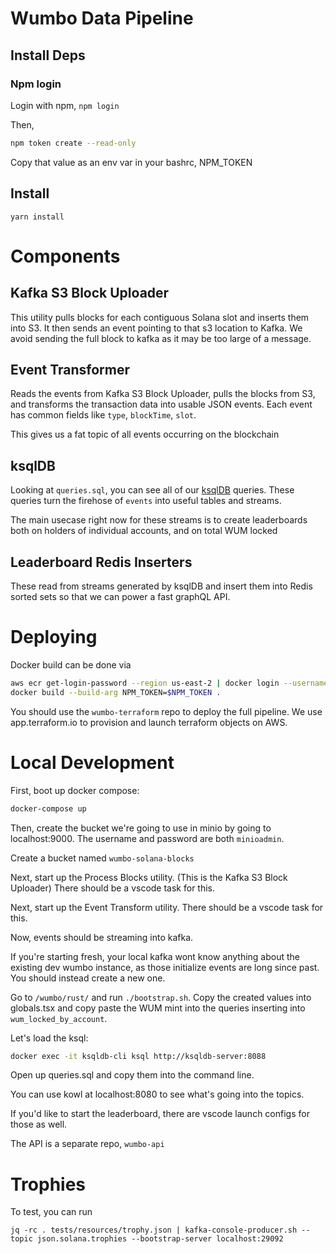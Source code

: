 Wumbo Data Pipeline
====================

## Install Deps

### Npm login
Login with npm, `npm login`

Then,

```bash
npm token create --read-only
```

Copy that value as an env var in your bashrc, NPM_TOKEN

## Install

```
yarn install
```


# Components

## Kafka S3 Block Uploader

This utility pulls blocks for each contiguous Solana slot and inserts them into S3. It then sends an event pointing to that s3 location to Kafka. We avoid sending the full block to kafka as it may be too large of a message.

## Event Transformer

Reads the events from Kafka S3 Block Uploader, pulls the blocks from S3, and transforms the transaction data into usable JSON events. Each event has common fields like `type`, `blockTime`, `slot`.

This gives us a fat topic of all events occurring on the blockchain

## ksqlDB

Looking at `queries.sql`, you can see all of our [ksqlDB](https://docs.ksqldb.io/en/latest) queries. These queries turn the firehose of `events` into useful tables and streams.

The main usecase right now for these streams is to create leaderboards both on holders of individual accounts, and on total WUM locked

## Leaderboard Redis Inserters

These read from streams generated by ksqlDB and insert them into Redis sorted sets so that we can power a fast graphQL API.

# Deploying

Docker build can be done via

```bash
aws ecr get-login-password --region us-east-2 | docker login --username AWS --password-stdin 554418307194.dkr.ecr.us-east-2.amazonaws.com
docker build --build-arg NPM_TOKEN=$NPM_TOKEN .
```

You should use the `wumbo-terraform` repo to deploy the full pipeline. We use app.terraform.io to provision and launch terraform objects on AWS.

# Local Development

First, boot up docker compose:

```bash
docker-compose up
```

Then, create the bucket we're going to use in minio by going to localhost:9000. The username and password are both `minioadmin`.

Create a bucket named `wumbo-solana-blocks`

Next, start up the Process Blocks utility. (This is the Kafka S3 Block Uploader) There should be a vscode task for this.

Next, start up the Event Transform utility. There should be a vscode task for this.

Now, events should be streaming into kafka.

If you're starting fresh, your local kafka wont know anything about the existing dev wumbo instance, as those initialize events are long since past. You should instead create a new one.

Go to `/wumbo/rust/` and run `./bootstrap.sh`. Copy the created values into globals.tsx and copy paste the WUM mint into the queries inserting into `wum_locked_by_account`.

 Let's load the ksql:

```bash
docker exec -it ksqldb-cli ksql http://ksqldb-server:8088
```

Open up queries.sql and copy them into the command line.

You can use kowl at localhost:8080 to see what's going into the topics.

If you'd like to start the leaderboard, there are vscode launch configs for those as well.

The API is a separate repo, `wumbo-api`


# Trophies

To test, you can run 

```
jq -rc . tests/resources/trophy.json | kafka-console-producer.sh --topic json.solana.trophies --bootstrap-server localhost:29092
```
